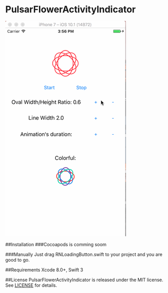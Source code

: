 # PulsarFlowerActivityIndicator

![alt text][preview]

##Installation
###Cocoapods
is comming soom

###Manually
Just drag RNLoadingButton.swift to your project and you are good to go.

##Requirements
Xcode 8.0+, Swift 3

##License
PulsarFlowerActivityIndicator is released under the MIT license. See [LICENSE](https://opensource.org/licenses/MIT) for details.

[preview]: https://github.com/Belinskaya/PulsarFlowerActivityIndicator/blob/master/pulsar.gif
